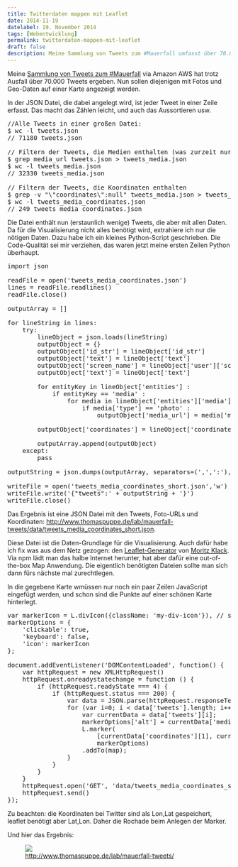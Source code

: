 ```yaml
---
title: Twitterdaten mappen mit Leaflet
date: 2014-11-19
datelabel: 19. November 2014
tags: [Webentwicklung]
permalink: twitterdaten-mappen-mit-leaflet
draft: false
description: Meine Sammlung von Tweets zum #Mauerfall umfasst über 70.000 Tweets. Nun sollen diejenigen mit Fotos und Geo-Daten auf einer Karte angezeigt werden.
---
```


Meine <a href="http://blog.thomaspuppe.de/twitterdaten-sammeln-mit-AWS">Sammlung von Tweets zum #Mauerfall</a> via Amazon AWS hat trotz Ausfall über 70.000 Tweets ergeben. Nun sollen diejenigen mit Fotos und Geo-Daten auf einer Karte angezeigt werden.


In der JSON Datei, die dabei angelegt wird, ist jeder Tweet in einer Zeile erfasst. Das macht das Zählen leicht, und auch das Aussortieren usw.

<pre>//Alle Tweets in einer großen Datei:
$ wc -l tweets.json
// 71180 tweets.json

// Filtern der Tweets, die Medien enthalten (was zurzeit nur Fotos sein können)
$ grep media_url tweets.json > tweets_media.json
$ wc -l tweets_media.json
// 32330 tweets_media.json

// Filtern der Tweets, die Koordinaten enthalten
$ grep -v "\"coordinates\":null" tweets_media.json > tweets_media_coordinates.json
$ wc -l tweets_media_coordinates.json
// 249 tweets_media_coordinates.json</pre>

Die Datei enthält nun (erstaunlich wenige) Tweets, die aber mit allen Daten. Da für die Visualisierung nicht alles benötigt wird, extrahiere ich nur die nötigen Daten. Dazu habe ich ein kleines Python-Script geschrieben. Die Code-Qualität sei mir verziehen, das waren jetzt meine ersten Zeilen Python überhaupt.

<pre>import json

readFile = open('tweets_media_coordinates.json')
lines = readFile.readlines()
readFile.close()

outputArray = []

for lineString in lines:
	try:
		lineObject = json.loads(lineString)
		outputObject = {}
		outputObject['id_str'] = lineObject['id_str']
		outputObject['text'] = lineObject['text']
		outputObject['screen_name'] = lineObject['user']['screen_name']
		outputObject['text'] = lineObject['text']

		for entityKey in lineObject['entities'] :
			if entityKey == 'media' :
				for media in lineObject['entities']['media'] :
					if media['type'] == 'photo' :
						outputObject['media_url'] = media['media_url']

		outputObject['coordinates'] = lineObject['coordinates']['coordinates']

		outputArray.append(outputObject)
	except:
		pass

outputString = json.dumps(outputArray, separators=(',',':'), indent=2)

writeFile = open('tweets_media_coordinates_short.json','w')
writeFile.write('{"tweets":' + outputString + '}')
writeFile.close()</pre>

Das Ergebnis ist eine JSON Datei mit den Tweets, Foto-URLs und Koordinaten: <a href="http://www.thomaspuppe.de/lab/mauerfall-tweets/data/tweets_media_coordinates_short.json">http://www.thomaspuppe.de/lab/mauerfall-tweets/data/tweets_media_coordinates_short.json</a>.

Diese Datei ist die Daten-Grundlage für die Visualisierung. Auch dafür habe ich fix was aus dem Netz gezogen: den <a href="https://github.com/moklick/generator-leaflet">Leaflet-Generator</a> von <a href="https://twitter.com/moklick">Moritz Klack</a>. Via npm lädt man das halbe Internet herunter, hat aber dafür eine out-of-the-box Map Anwendung. Die eigentlich benötigten Dateien sollte man sich dann fürs nächste mal zurechtlegen.

In die gegebene Karte wmüssen nur noch ein paar Zeilen JavaScript eingefügt werden, und schon sind die Punkte auf einer schönen Karte hinterlegt.

<pre>var markerIcon = L.divIcon({className: 'my-div-icon'}), // stylen via CSS!
markerOptions = {
	'clickable': true,
	'keyboard': false,
	'icon': markerIcon
};

document.addEventListener('DOMContentLoaded', function() {
	var httpRequest = new XMLHttpRequest()
	httpRequest.onreadystatechange = function () {
		if (httpRequest.readyState === 4) {
			if (httpRequest.status === 200) {
				var data = JSON.parse(httpRequest.responseText);
				for (var i=0; i < data['tweets'].length; i++) {
					var currentData = data['tweets'][i];
					markerOptions['alt'] = currentData['media_url'];
					L.marker(
						[currentData['coordinates'][1], currentData['coordinates'][0]],
						markerOptions)
					.addTo(map);
				}
			}
		}
	}
	httpRequest.open('GET', 'data/tweets_media_coordinates_short.json')
	httpRequest.send()
});</pre>

Zu beachten: die Koordinaten bei Twitter sind als Lon,Lat gespeichert, leaflet benötigt aber Lat,Lon. Daher die Rochade beim Anlegen der Marker.

Und hier das Ergebnis:

<figure>
	<a href="http://www.thomaspuppe.de/lab/mauerfall-tweets/">
		<img src="/images/2014/11/tweets-mauerfall.png">
		<figcaption>http://www.thomaspuppe.de/lab/mauerfall-tweets/</figcaption>
	</a>
</figure>
